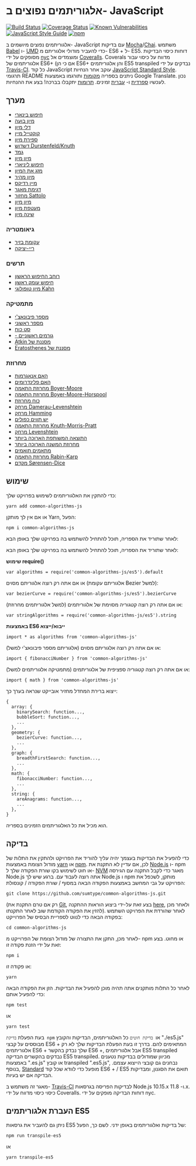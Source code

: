 # אלגוריתמים נפוצים ב- JavaScript

[![Build Status](https://travis-ci.org/sumtype/common-algorithms-js.svg?branch=master)](https://travis-ci.org/sumtype/common-algorithms-js) [![Coverage Status](https://coveralls.io/repos/github/sumtype/common-algorithms-js/badge.svg?branch=master)](https://coveralls.io/github/sumtype/common-algorithms-js?branch=master) [![Known Vulnerabilities](https://snyk.io/test/github/sumtype/common-algorithms-js/badge.svg)](https://snyk.io/test/github/sumtype/common-algorithms-js) [![JavaScript Style Guide](https://img.shields.io/badge/code_style-standard-brightgreen.svg)](https://standardjs.com) [![npm](https://img.shields.io/npm/dt/common-algorithms-js.svg)](https://www.npmjs.com/package/common-algorithms-js)

אלגוריתמים נפוצים מיושמים ב- JavaScript עם בדיקות [Mocha](https://mochajs.org/)/[Chai](http://chaijs.com/). משתמש [Babel](https://babeljs.io/) ו- [UMD](https://github.com/umdjs/umd) כדי להעביר מודולי אלגוריתם מ- ES6 + ל- ES5. דוחות כיסוי הבדיקות מסופקים על ידי [nyc](https://github.com/istanbuljs/nyc) ומוצמדים אל [Coveralls](https://coveralls.io/github/sumtype/common-algorithms-js?branch=master). Coverals מדווח על כיסוי עבור אלגוריתמים של ES6+ (אם כי הן ES6+ והן אלגוריתמים ES5 transpiled נבדקים על ידי [Travis-CI](https://travis-ci.org/sumtype/common-algorithms-js). כל קוד JavaScript עוקב אחר הנחיות [JavaScript Standard Style](https://standardjs.com/). תרגומי README ניתנים בספריה [מקומות](https://github.com/sumtype/common-algorithms-js/tree/master/locales) ותורגמו באמצעות Google Translate. נכון לעכשיו [ספרדית](https://github.com/sumtype/common-algorithms-js/tree/master/locales/es) ו- [עברית](https://github.com/sumtype/common-algorithms-js/tree/master/locales/he) זמינים. [תרומות](https://github.com/sumtype/common-algorithms-js/blob/master/CONTRIBUTING.md) יתקבלו בברכה! בצע את ההנחיות.

## מערך

* [חיפוש בינארי](https://github.com/sumtype/common-algorithms-js/blob/master/algorithms/es/binarySearch.js)
* [מיון בועה](https://github.com/sumtype/common-algorithms-js/blob/master/algorithms/es/bubbleSort.js)
* [דלי מיון](https://github.com/sumtype/common-algorithms-js/blob/master/algorithms/es/bucketSort.js)
* [קוקטייל מיין](https://github.com/sumtype/common-algorithms-js/blob/master/algorithms/es/cocktailSort.js)
* [ספירת מיון](https://github.com/sumtype/common-algorithms-js/blob/master/algorithms/es/countingSort.js)
* [דשדוש Durstenfeld/Knuth](https://github.com/sumtype/common-algorithms-js/blob/master/algorithms/es/durstenfeldShuffle.js)
* [גמד](https://github.com/sumtype/common-algorithms-js/blob/master/algorithms/es/gnomeSort.js)
* [מיון מיון](https://github.com/sumtype/common-algorithms-js/blob/master/algorithms/es/insertionSort.js)
* [חיפוש ליניארי](https://github.com/sumtype/common-algorithms-js/blob/master/algorithms/es/linearSearch.js)
* [מזג את המיון](https://github.com/sumtype/common-algorithms-js/blob/master/algorithms/es/mergeSort.js)
* [מיון מהיר](https://github.com/sumtype/common-algorithms-js/blob/master/algorithms/es/quickSort.js)
* [מיין רדיקס](https://github.com/sumtype/common-algorithms-js/blob/master/algorithms/es/radixSort.js)
* [דגימת מאגר](https://github.com/sumtype/common-algorithms-js/blob/master/algorithms/es/reservoirSampling.js)
* [מחזור Sattolo](https://github.com/sumtype/common-algorithms-js/blob/master/algorithms/es/sattoloCycle.js)
* [מיון מיון](https://github.com/sumtype/common-algorithms-js/blob/master/algorithms/es/selectionSort.js)
* [מעטפת מיון](https://github.com/sumtype/common-algorithms-js/blob/master/algorithms/es/shellSort.js)
* [שינה מיון](https://github.com/sumtype/common-algorithms-js/blob/master/algorithms/es/sleepSort.js)

### גיאומטריה

* [עקומת בזיר](https://github.com/sumtype/common-algorithms-js/blob/master/algorithms/es/bezierCurve.js)
* [ריי-יציקה](https://github.com/sumtype/common-algorithms-js/blob/master/algorithms/es/rayCasting.js)

### תרשים

* [רוחב החיפוש הראשון](https://github.com/sumtype/common-algorithms-js/blob/master/algorithms/es/breadthFirstSearch.js)
* [חיפוש עומק ראשון](https://github.com/sumtype/common-algorithms-js/blob/master/algorithms/es/depthFirstSearch.js)
* [מיון טופולוגי Kahn](https://github.com/sumtype/common-algorithms-js/blob/master/algorithms/es/kahnTopologicalSort.js)

### מתמטיקה

* [מספר פיבונאצ'י](https://github.com/sumtype/common-algorithms-js/blob/master/algorithms/es/fibonacciNumber.js)
* [מספר ראשוני](https://github.com/sumtype/common-algorithms-js/blob/master/algorithms/es/isPrime.js)
* [סט כוח](https://github.com/sumtype/common-algorithms-js/blob/master/algorithms/es/powerSet.js)
* [- גורמים ראשוניים](https://github.com/sumtype/common-algorithms-js/blob/master/algorithms/es/primeFactors.js)
* [Atkin מסננת של](https://github.com/sumtype/common-algorithms-js/blob/master/algorithms/es/sieveOfAtkin.js)
* [Eratosthenes מסננת של](https://github.com/sumtype/common-algorithms-js/blob/master/algorithms/es/sieveOfEratosthenes.js)

### מחרוזת

* [האם אנאגרמות](https://github.com/sumtype/common-algorithms-js/blob/master/algorithms/es/areAnagrams.js)
* [האם פלינדרומים](https://github.com/sumtype/common-algorithms-js/blob/master/algorithms/es/arePalindromes.js)
* [מחרוזת התאמה Boyer-Moore](https://github.com/sumtype/common-algorithms-js/blob/master/algorithms/es/boyerMooreStringMatch.js)
* [מחרוזת התאמה Boyer-Moore-Horspool](https://github.com/sumtype/common-algorithms-js/blob/master/algorithms/es/boyerMooreHorspoolStringMatch.js)
* [כוח מחרוזת](https://github.com/sumtype/common-algorithms-js/blob/master/algorithms/es/bruteForceStringMatch.js)
* [מרחק Damerau-Levenshtein](https://github.com/sumtype/common-algorithms-js/blob/master/algorithms/es/damerauLevenshteinDistance.js)
* [מרחק Hamming](https://github.com/sumtype/common-algorithms-js/blob/master/algorithms/es/hammingDistance.js)
* [יש תווים כפולים](https://github.com/sumtype/common-algorithms-js/blob/master/algorithms/es/hasDuplicateCharacters.js)
* [מחרוזת התאמה Knuth-Morris-Pratt](https://github.com/sumtype/common-algorithms-js/blob/master/algorithms/es/knuthMorrisPrattStringMatch.js)
* [מרחק Levenshtein](https://github.com/sumtype/common-algorithms-js/blob/master/algorithms/es/levenshteinDistance.js)
* [התוצאה המשותפת הארוכה ביותר](https://github.com/sumtype/common-algorithms-js/blob/master/algorithms/es/longestCommonSubsequence.js)
* [מחרוזת המשנה הארוכה ביותר](https://github.com/sumtype/common-algorithms-js/blob/master/algorithms/es/longestCommonSubstring.js)
* [מתאמים תואמים](https://github.com/sumtype/common-algorithms-js/blob/master/algorithms/es/matchingDelimiters.js)
* [מחרוזת התאמה Rabin-Karp](https://github.com/sumtype/common-algorithms-js/blob/master/algorithms/es/rabinKarpStringMatch.js)
* [מקדם Sørensen-Dice](https://github.com/sumtype/common-algorithms-js/blob/master/algorithms/es/sorensenDiceCoefficient.js)

## שימוש

כדי להתקין את האלגוריתמים לשימוש בפרויקט שלך:

`yarn add common-algorithms-js`

או אם אין לך מותקן Yarn, הפעל:

`npm i common-algorithms-js`

לאחר שתוריד את הספריה, תוכל להתחיל להשתמש בה בפרויקט שלך באופן הבא:

לאחר שתוריד את הספריה, תוכל להתחיל להשתמש בה בפרויקט שלך באופן הבא:

**שימוש require()**

`var algorithms = require('common-algorithms-js/es5').default`

או אם אתה רק רוצה אלגוריתם מסוים (אלגוריתם עקומת Bezier למשל):

`var bezierCurve = require('common-algorithms-js/es5').bezierCurve`

או אם אתה רק רוצה קטגוריה מסוימת של אלגוריתמים (למשל אלגוריתמים מחרוזת):

`var stringAlgorithms = require('common-algorithms-js/es5').string`

**באמצעות ES6 ייבוא/ייצוא**

`import * as algorithms from 'common-algorithms-js'`

או אם אתה רק רוצה אלגוריתם מסוים (אלגוריתם מספר פיבונאצ'י למשל):

`import { fibonacciNumber } from 'common-algorithms-js'`

או אם אתה רק רוצה קטגוריה ספציפית של אלגוריתמים (מתמטיקה אלגוריתמים למשל):

`import { math } from 'common-algorithms-js'`

ייצוא ברירת המחדל מחזיר אובייקט שנראה בערך כך:

```
{
  array: {
    binarySearch: function...,
    bubbleSort: function...,
    ...
  },
  geometry: {
    bezierCurve: function...,
    ...
  },
  graph: {
    breadthFirstSearch: function...,
    ...
  },
  math: {
    fibonacciNumber: function...,
    ...
  },
  string: {
    areAnagrams: function...,
    ...
  },
}
```

הוא מכיל את כל האלגוריתמים הזמינים בספריה.

## בדיקה

כדי להפעיל את הבדיקות בעצמך יהיה עליך להוריד את הפרויקט ולהתקין את התלות של מודול הצומת באמצעות [yarn](https://yarnpkg.com/en/) או [npm](https://www.npmjs.com/). לכן, אם עדיין לא התקנת את [Node.js](https://nodejs.org/) ו- npm או חוט לשימוש בקו שורת הפקודה שלך ל- [NVM](https://github.com/Createix/nvm) מאגר כדי לקבל התקנה עם הגירסה Node.js אתה רוצה לעבוד עם. ברגע שיש לך Node.js ו npm מותקן, לשכפל את הפרויקט על גבי המחשב באמצעות הפקודה הבאה במסוף / שורת הפקודה / קונסולת:

`git clone https://github.com/sumtype/common-algorithms-js.git`

(רק אם טרם התקנת את [Git](https://git-scm.com/), בצע זאת על-ידי ביצוע הוראות ההתקנה [here](https://git-scm.com/book/en/v2/Get-Started-Installing-Git), ולאחר מכן להזין את הפקודה הקודמת שוב לאחר התקנתו). לאחר שהורדת את הפרויקט השתמש בפקודה הבאה כדי לנווט לספריית הבסיס של הפרוייקט:

`cd common-algorithms-js`

לאחר מכן, התקן את התצורה של מודול הצומת של הפרוייקט מ- npm או מחוט. בצע זאת על ידי הזנת פקודה זו:

`npm i`

או פקודה זו:

`yarn`

לאחר כל התלות מותקנים אתה תהיה מוכן להפעיל את הבדיקות. הזן את הפקודה הבאה כדי להפעיל אותם:

`npm test`

או

`yarn test`

בעת הפעלת `בדיקת npm` או` בדיקת חוטים` כל האלגוריתמים, הבדיקות והקובץ "./es5.js" מבוססים על קבצי ES6 + המתאימים להם. בדרך זו בעת הפעלת הבדיקות שלך לא רק אלגוריתמים ES6 + שלך נבדק בהקשר ES6 +, אבל אלגוריתמים ES5 transpiled נבדקים בהקשרים הבדיקה ES5 transpiled. מכיוון שמודולים בבדיקות נטענים באמצעות ".es.js" או קובץ transpiled ".es5.js", נבחנים גם קובצי הייצוא עצמם. בנוסף, [Standard](https://www.npmjs.com/package/standard) מופעל כדי לוודא שכל קוד ES6 + / ES5 תואם את הסגנון, ומבדיקות הבדיקה אם יש בעיות.

מאגר זה משתמש ב- [Travis-CI](https://travis-ci.org/sumtype/common-algorithms-js) לבדיקות הפריסה בגרסאות Node.js 10.15.x ו- 11.8.x. כיסוי כיסוי מדווח על ידי Coveralls. דוחות הבדיקה מופקים על ידי nyc.

## העברת אלגוריתמים ES5

ניתן גם להעביר את גרסאות ES5 של בדיקות ואלגוריתמים באופן ידני. לשם כך, הפעל:

`npm run transpile-es5`

או

`yarn transpile-es5`
